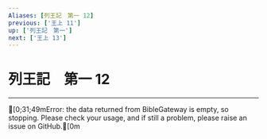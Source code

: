 ```yaml
---
Aliases: [列王記　第一 12]
previous: ['王上 11']
up: ['列王記　第一']
next: ['王上 13']
---
```

# 列王記　第一 12

***
[0;31;49mError: the data returned from BibleGateway is empty, so stopping. Please check your usage, and if still a problem, please raise an issue on GitHub.[0m
